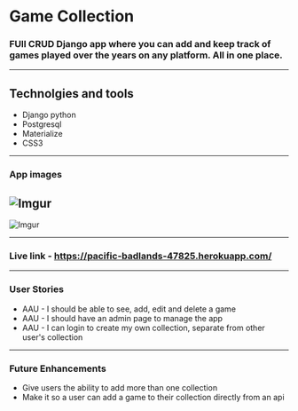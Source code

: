 # Game Collection

### FUll CRUD Django app where you can add and keep track of games played over the years on any platform. All in one place.

---

## Technolgies and tools

  - Django python
  - Postgresql
  - Materialize
  - CSS3
  
---

### App images
  ![Imgur](https://i.imgur.com/LQR0FzV.png)
---
  ![Imgur](https://i.imgur.com/bBe2TkT.png)

---

### Live link - https://pacific-badlands-47825.herokuapp.com/

---

### User Stories
  - AAU - I should be able to see, add, edit and delete a game
  - AAU - I should have an admin page to manage the app
  - AAU - I can login to create my own collection, separate from other user's collection
  
---

### Future Enhancements
  - Give users the ability to add more than one collection
  - Make it so a user can add a game to their collection directly from an api

